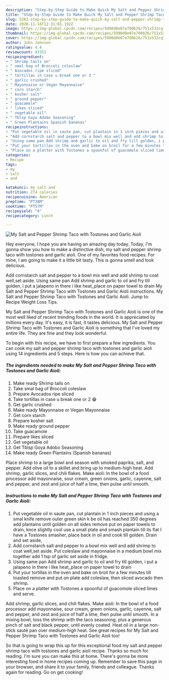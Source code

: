 ```yaml
---
description: "Step-by-Step Guide to Make Quick My Salt and Pepper Shrimp Taco with Tostones and Garlic Aioli"
title: "Step-by-Step Guide to Make Quick My Salt and Pepper Shrimp Taco with Tostones and Garlic Aioli"
slug: 5282-step-by-step-guide-to-make-quick-my-salt-and-pepper-shrimp-taco-with-tostones-and-garlic-aioli
date: 2020-11-16T12:31:01.192Z
image: https://img-global.cpcdn.com/recipes/5990d0e07e700b26/751x532cq70/my-salt-and-pepper-shrimp-taco-with-tostones-and-garlic-aioli-recipe-main-photo.jpg
thumbnail: https://img-global.cpcdn.com/recipes/5990d0e07e700b26/751x532cq70/my-salt-and-pepper-shrimp-taco-with-tostones-and-garlic-aioli-recipe-main-photo.jpg
cover: https://img-global.cpcdn.com/recipes/5990d0e07e700b26/751x532cq70/my-salt-and-pepper-shrimp-taco-with-tostones-and-garlic-aioli-recipe-main-photo.jpg
author: John Johnson
ratingvalue: 4.4
reviewcount: 43351
recipeingredient:
- " Shrimp tails on"
- " smal bag of Broccoli coleslaw"
- " Avocados ripe sliced"
- " tortillas in case u break one or 2 "
- " garlic crushed"
- " Mayonnaise or Vegan Mayonnaise"
- " corn starch"
- " kosher salt"
- " ground pepper"
- " guacamole"
- " likes sliced"
- " vegetable oil"
- " Tblsp Goya Adobo Seasoning"
- " Green Plantains Spanish bananas"
recipeinstructions:
- "Put vegetable oil in saute pan, cut plantain in 1 inch pieces and using a smal knife remove outer green skin k be oil has reached 350 degrees add plantains until golden on all sides remove put on paper towels to drain, knce slightly cool use a small plate and smash plantain till its flat I have a Tostones smasher, place back in oil and cook till golden. Drain and set aside,"
- "Add cornstarch salt and pepper to a bowl mix well and add shrimp to coat well,set aside. Put coleslaw and mayonnaise in a medium bowl mix together add 1 tsp of garlic set aside in fridge."
- "Using same pan Add shrimp and garlic to oil and fry till golden, i put a jalapeno in there i like heat,,place on paper towel to drain"
- "Put your tortillas in the oven and bake on broil for a few minutes till toasted remove and put on plate add coleslaw, then sliced avocado then shrimp."
- "Place on a platter with Tostones a spoonful of guacomole sliced limes and serve."
categories:
- Recipe
tags:
- my
- salt
- and

katakunci: my salt and 
nutrition: 274 calories
recipecuisine: American
preptime: "PT38M"
cooktime: "PT57M"
recipeyield: "4"
recipecategory: Lunch

---
```



![My Salt and Pepper Shrimp Taco with Tostones and Garlic Aioli](https://img-global.cpcdn.com/recipes/5990d0e07e700b26/751x532cq70/my-salt-and-pepper-shrimp-taco-with-tostones-and-garlic-aioli-recipe-main-photo.jpg)

Hey everyone, I hope you are having an amazing day today. Today, I'm gonna show you how to make a distinctive dish, my salt and pepper shrimp taco with tostones and garlic aioli. One of my favorites food recipes. For mine, I am going to make it a little bit tasty. This is gonna smell and look delicious.

Add cornstarch salt and pepper to a bowl mix well and add shrimp to coat well,set aside. Using same pan Add shrimp and garlic to oil and fry till golden, i put a jalapeno in there i like heat,,place on paper towel to drain My Salt and Pepper Shrimp Taco with Tostones and Garlic Aioli instructions. My Salt and Pepper Shrimp Taco with Tostones and Garlic Aioli. Jump to: Recipe Weight Loss Tips.

My Salt and Pepper Shrimp Taco with Tostones and Garlic Aioli is one of the most well liked of recent trending foods in the world. It is appreciated by millions every day. It's easy, it is fast, it tastes delicious. My Salt and Pepper Shrimp Taco with Tostones and Garlic Aioli is something that I've loved my entire life. They are fine and they look wonderful.


To begin with this recipe, we have to first prepare a few ingredients. You can cook my salt and pepper shrimp taco with tostones and garlic aioli using 14 ingredients and 5 steps. Here is how you can achieve that.

<!--inarticleads1-->

##### The ingredients needed to make My Salt and Pepper Shrimp Taco with Tostones and Garlic Aioli:

1. Make ready  Shrimp tails on
1. Take  smal bag of Broccoli coleslaw
1. Prepare  Avocados ripe sliced
1. Take  tortillas in case u break one or 2 😁
1. Get  garlic crushed
1. Make ready  Mayonnaise or Vegan Mayonnaise
1. Get  corn starch
1. Prepare  kosher salt
1. Make ready  ground pepper
1. Take  guacamole
1. Prepare  likes sliced
1. Get  vegetable oil
1. Get  Tblsp Goya Adobo Seasoning
1. Make ready  Green Plantains (Spanish bananas)


Place shrimp to a large bowl and season with smoked paprika, salt, and pepper. Add olive oil to a skillet and bring up to medium-high heat. Add shrimp, garlic slices, and chili flakes. Make aioli: In the bowl of a food processor add mayonnaise, sour cream, green onions, garlic, cayenne, salt and pepper, and zest and juice of half a lime, then pulse until smooth. 

<!--inarticleads2-->

##### Instructions to make My Salt and Pepper Shrimp Taco with Tostones and Garlic Aioli:

1. Put vegetable oil in saute pan, cut plantain in 1 inch pieces and using a smal knife remove outer green skin k be oil has reached 350 degrees add plantains until golden on all sides remove put on paper towels to drain, knce slightly cool use a small plate and smash plantain till its flat I have a Tostones smasher, place back in oil and cook till golden. Drain and set aside,
1. Add cornstarch salt and pepper to a bowl mix well and add shrimp to coat well,set aside. Put coleslaw and mayonnaise in a medium bowl mix together add 1 tsp of garlic set aside in fridge.
1. Using same pan Add shrimp and garlic to oil and fry till golden, i put a jalapeno in there i like heat,,place on paper towel to drain
1. Put your tortillas in the oven and bake on broil for a few minutes till toasted remove and put on plate add coleslaw, then sliced avocado then shrimp.
1. Place on a platter with Tostones a spoonful of guacomole sliced limes and serve.


Add shrimp, garlic slices, and chili flakes. Make aioli: In the bowl of a food processor add mayonnaise, sour cream, green onions, garlic, cayenne, salt and pepper, and zest and juice of half a lime, then pulse until smooth. In a mixing bowl, toss the shrimp with the taco seasoning, plus a generous pinch of salt and black pepper, until evenly coated. Heat oil in a large non-stick sauté pan over medium-high heat. See great recipes for My Salt and Pepper Shrimp Taco with Tostones and Garlic Aioli too! 

So that is going to wrap this up for this exceptional food my salt and pepper shrimp taco with tostones and garlic aioli recipe. Thanks so much for reading. I'm sure you can make this at home. There's gonna be more interesting food in home recipes coming up. Remember to save this page in your browser, and share it to your family, friends and colleague. Thanks again for reading. Go on get cooking!
